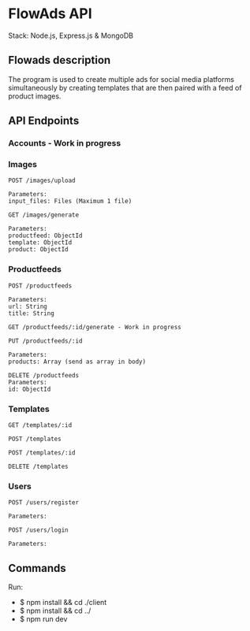 # FlowAds API
Stack: Node.js, Express.js & MongoDB

## Flowads description
The program is used to create multiple ads for social media platforms simultaneously by creating templates that are then paired with a feed of product images.

## API Endpoints

### Accounts - Work in progress

### Images

```
POST /images/upload

Parameters:
input_files: Files (Maximum 1 file)
```

```
GET /images/generate

Parameters:
productfeed: ObjectId
template: ObjectId
product: ObjectId
```


### Productfeeds

```
POST /productfeeds

Parameters:
url: String
title: String
```

```
GET /productfeeds/:id/generate - Work in progress
```

```
PUT /productfeeds/:id

Parameters:
products: Array (send as array in body)
```

```
DELETE /productfeeds
Parameters:
id: ObjectId
```

### Templates

```
GET /templates/:id
```

```
POST /templates
```

```
POST /templates/:id
```

```
DELETE /templates
```


### Users

```
POST /users/register

Parameters:

```

```
POST /users/login

Parameters:
```


## Commands
Run: 
- $ npm install && cd ./client
- $ npm install && cd ../ 
- $ npm run dev

